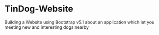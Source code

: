 # TinDog-Website
Building a Website using Bootstrap v5.1 about an application which let you meeting new and interesting dogs nearby
